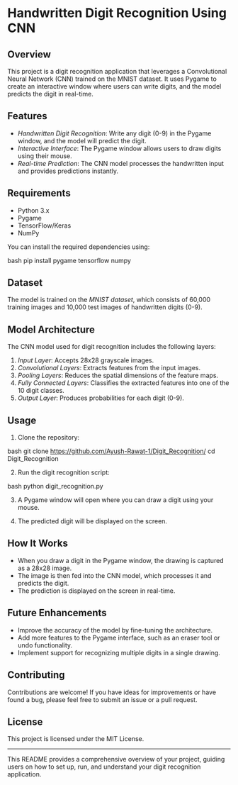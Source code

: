 # Handwritten Digit Recognition Using CNN

## Overview

This project is a digit recognition application that leverages a Convolutional Neural Network (CNN) trained on the MNIST dataset. It uses Pygame to create an interactive window where users can write digits, and the model predicts the digit in real-time.

## Features

- *Handwritten Digit Recognition*: Write any digit (0-9) in the Pygame window, and the model will predict the digit.
- *Interactive Interface*: The Pygame window allows users to draw digits using their mouse.
- *Real-time Prediction*: The CNN model processes the handwritten input and provides predictions instantly.

## Requirements

- Python 3.x
- Pygame
- TensorFlow/Keras
- NumPy

You can install the required dependencies using:

bash
pip install pygame tensorflow numpy


## Dataset

The model is trained on the *MNIST dataset*, which consists of 60,000 training images and 10,000 test images of handwritten digits (0-9).

## Model Architecture

The CNN model used for digit recognition includes the following layers:

1. *Input Layer*: Accepts 28x28 grayscale images.
2. *Convolutional Layers*: Extracts features from the input images.
3. *Pooling Layers*: Reduces the spatial dimensions of the feature maps.
4. *Fully Connected Layers*: Classifies the extracted features into one of the 10 digit classes.
5. *Output Layer*: Produces probabilities for each digit (0-9).

## Usage

1. Clone the repository:

bash
git clone https://github.com/Ayush-Rawat-1/Digit_Recognition/
cd Digit_Recognition


2. Run the digit recognition script:

bash
python digit_recognition.py


3. A Pygame window will open where you can draw a digit using your mouse.

4. The predicted digit will be displayed on the screen.

## How It Works

- When you draw a digit in the Pygame window, the drawing is captured as a 28x28 image.
- The image is then fed into the CNN model, which processes it and predicts the digit.
- The prediction is displayed on the screen in real-time.

## Future Enhancements

- Improve the accuracy of the model by fine-tuning the architecture.
- Add more features to the Pygame interface, such as an eraser tool or undo functionality.
- Implement support for recognizing multiple digits in a single drawing.

## Contributing

Contributions are welcome! If you have ideas for improvements or have found a bug, please feel free to submit an issue or a pull request.

## License

This project is licensed under the MIT License.

---

This README provides a comprehensive overview of your project, guiding users on how to set up, run, and understand your digit recognition application.
